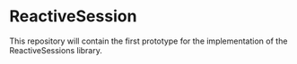 # ReactiveSession
This repository will contain the first prototype for the implementation of the ReactiveSessions library.
